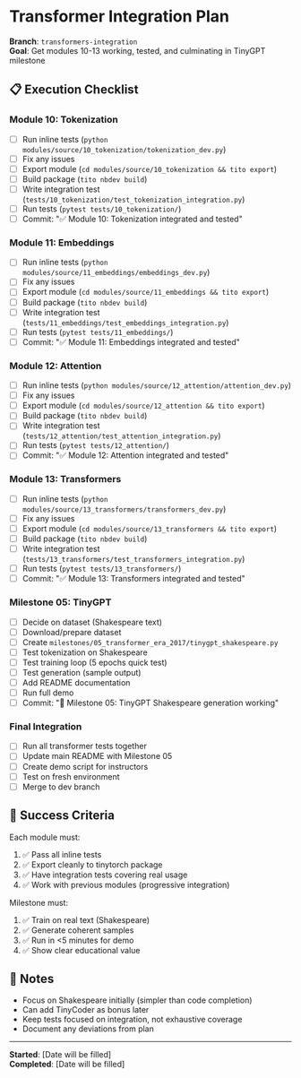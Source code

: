 # Transformer Integration Plan

**Branch**: `transformers-integration`  
**Goal**: Get modules 10-13 working, tested, and culminating in TinyGPT milestone

## 📋 Execution Checklist

### Module 10: Tokenization
- [ ] Run inline tests (`python modules/source/10_tokenization/tokenization_dev.py`)
- [ ] Fix any issues
- [ ] Export module (`cd modules/source/10_tokenization && tito export`)
- [ ] Build package (`tito nbdev build`)
- [ ] Write integration test (`tests/10_tokenization/test_tokenization_integration.py`)
- [ ] Run tests (`pytest tests/10_tokenization/`)
- [ ] Commit: "✅ Module 10: Tokenization integrated and tested"

### Module 11: Embeddings
- [ ] Run inline tests (`python modules/source/11_embeddings/embeddings_dev.py`)
- [ ] Fix any issues
- [ ] Export module (`cd modules/source/11_embeddings && tito export`)
- [ ] Build package (`tito nbdev build`)
- [ ] Write integration test (`tests/11_embeddings/test_embeddings_integration.py`)
- [ ] Run tests (`pytest tests/11_embeddings/`)
- [ ] Commit: "✅ Module 11: Embeddings integrated and tested"

### Module 12: Attention
- [ ] Run inline tests (`python modules/source/12_attention/attention_dev.py`)
- [ ] Fix any issues
- [ ] Export module (`cd modules/source/12_attention && tito export`)
- [ ] Build package (`tito nbdev build`)
- [ ] Write integration test (`tests/12_attention/test_attention_integration.py`)
- [ ] Run tests (`pytest tests/12_attention/`)
- [ ] Commit: "✅ Module 12: Attention integrated and tested"

### Module 13: Transformers
- [ ] Run inline tests (`python modules/source/13_transformers/transformers_dev.py`)
- [ ] Fix any issues
- [ ] Export module (`cd modules/source/13_transformers && tito export`)
- [ ] Build package (`tito nbdev build`)
- [ ] Write integration test (`tests/13_transformers/test_transformers_integration.py`)
- [ ] Run tests (`pytest tests/13_transformers/`)
- [ ] Commit: "✅ Module 13: Transformers integrated and tested"

### Milestone 05: TinyGPT
- [ ] Decide on dataset (Shakespeare text)
- [ ] Download/prepare dataset
- [ ] Create `milestones/05_transformer_era_2017/tinygpt_shakespeare.py`
- [ ] Test tokenization on Shakespeare
- [ ] Test training loop (5 epochs quick test)
- [ ] Test generation (sample output)
- [ ] Add README documentation
- [ ] Run full demo
- [ ] Commit: "🎉 Milestone 05: TinyGPT Shakespeare generation working"

### Final Integration
- [ ] Run all transformer tests together
- [ ] Update main README with Milestone 05
- [ ] Create demo script for instructors
- [ ] Test on fresh environment
- [ ] Merge to dev branch

## 🎯 Success Criteria

Each module must:
1. ✅ Pass all inline tests
2. ✅ Export cleanly to tinytorch package
3. ✅ Have integration tests covering real usage
4. ✅ Work with previous modules (progressive integration)

Milestone must:
1. ✅ Train on real text (Shakespeare)
2. ✅ Generate coherent samples
3. ✅ Run in <5 minutes for demo
4. ✅ Show clear educational value

## 📝 Notes

- Focus on Shakespeare initially (simpler than code completion)
- Can add TinyCoder as bonus later
- Keep tests focused on integration, not exhaustive coverage
- Document any deviations from plan

---

**Started**: [Date will be filled]  
**Completed**: [Date will be filled]




